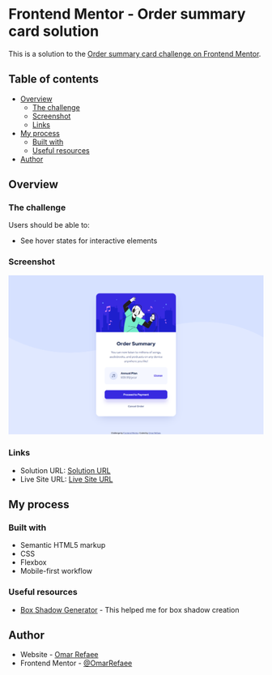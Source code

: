 # Frontend Mentor - Order summary card solution

This is a solution to the [Order summary card challenge on Frontend Mentor](https://www.frontendmentor.io/challenges/order-summary-component-QlPmajDUj).

## Table of contents

-   [Overview](#overview)
    -   [The challenge](#the-challenge)
    -   [Screenshot](#screenshot)
    -   [Links](#links)
-   [My process](#my-process)
    -   [Built with](#built-with)
    -   [Useful resources](#useful-resources)
-   [Author](#author)

## Overview

### The challenge

Users should be able to:

-   See hover states for interactive elements

### Screenshot

![](./screenshot.jpg)

### Links

-   Solution URL: [Solution URL](https://your-solution-url.com)
-   Live Site URL: [Live Site URL](https://order-summary-component-or.netlify.app/)

## My process

### Built with

-   Semantic HTML5 markup
-   CSS
-   Flexbox
-   Mobile-first workflow

### Useful resources

-   [Box Shadow Generator](https://cssgenerator.org/box-shadow-css-generator.html) - This helped me for box shadow creation

## Author

-   Website - [Omar Refaee](https://www.github.com/omarrefaee)
-   Frontend Mentor - [@OmarRefaee](https://www.frontendmentor.io/profile/OmarRefaee)
